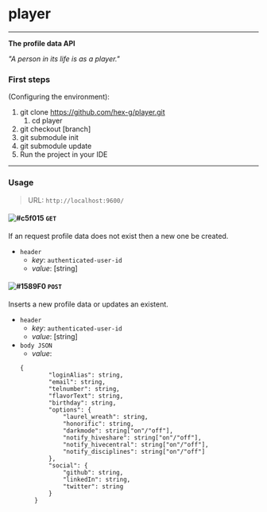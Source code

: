 # player
---
**The profile data API**

*"A person in its life is as a player."*

### First steps
(Configuring the environment):

1. git clone https://github.com/hex-g/player.git
    1. cd player
2. git checkout [branch]
3. git submodule init
4. git submodule update 
5. Run the project in your IDE
---
### Usage
> URL: `http://localhost:9600/`

#### ![#c5f015](https://placehold.it/15/c5f015/000000?text=+) `GET`
If an request profile data does not exist then a new one be created. 
* `header`
    * *key*: `authenticated-user-id`
    * *value*: [string]
    
#### ![#1589F0](https://placehold.it/15/1589F0/000000?text=+) `POST`
Inserts a new profile data or updates an existent.
* `header`
    * *key*: `authenticated-user-id`
    * *value*: [string]
* `body JSON`
    * *value*: 
    ```
    {
            "loginAlias": string,
            "email": string,
            "telnumber": string,
            "flavorText": string,
            "birthday": string,
            "options": {
                "laurel_wreath": string,
                "honorific": string,
                "darkmode": string["on"/"off"],
                "notify_hiveshare": string["on"/"off"],
                "notify_hivecentral": string["on"/"off"],
                "notify_disciplines": string["on"/"off"]
            },
            "social": {
                "github": string,
                "linkedIn": string,
                "twitter": string
            }
        }
    ```
    

